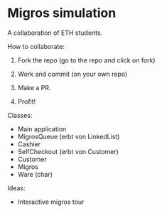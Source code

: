 # Migros simulation

A collaboration of ETH students.

How to collaborate:

1. Fork the repo (go to the repo and click on fork)

2. Work and commit (on your own repo)

3. Make a PR.

4. Profit!

Classes:

- Main application
- MigrosQueue (erbt von LinkedList)
- Cashier
- SelfCheckout (erbt von Customer)
- Customer
- Migros
- Ware (char)

Ideas:

- Interactive migros tour
